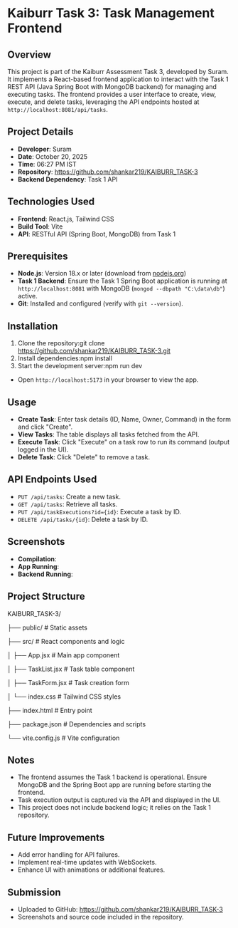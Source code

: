 # Kaiburr Task 3: Task Management Frontend

## Overview
This project is part of the Kaiburr Assessment Task 3, developed by Suram. It implements a React-based frontend application to interact with the Task 1 REST API (Java Spring Boot with MongoDB backend) for managing and executing tasks. The frontend provides a user interface to create, view, execute, and delete tasks, leveraging the API endpoints hosted at `http://localhost:8081/api/tasks`.

## Project Details
- **Developer**: Suram
- **Date**: October 20, 2025
- **Time**: 06:27 PM IST
- **Repository**: https://github.com/shankar219/KAIBURR_TASK-3
- **Backend Dependency**: Task 1 API[](https://github.com/shankar219/KAIBURR_TASK-1)

## Technologies Used
- **Frontend**: React.js, Tailwind CSS
- **Build Tool**: Vite
- **API**: RESTful API (Spring Boot, MongoDB) from Task 1

## Prerequisites
- **Node.js**: Version 18.x or later (download from [nodejs.org](https://nodejs.org/))
- **Task 1 Backend**: Ensure the Task 1 Spring Boot application is running at `http://localhost:8081` with MongoDB (`mongod --dbpath "C:\data\db"`) active.
- **Git**: Installed and configured (verify with `git --version`).

## Installation
1. Clone the repository:git clone https://github.com/shankar219/KAIBURR_TASK-3.git
2. Install dependencies:npm install
3. Start the development server:npm run dev
- Open `http://localhost:5173` in your browser to view the app.

## Usage
- **Create Task**: Enter task details (ID, Name, Owner, Command) in the form and click "Create".
- **View Tasks**: The table displays all tasks fetched from the API.
- **Execute Task**: Click "Execute" on a task row to run its command (output logged in the UI).
- **Delete Task**: Click "Delete" to remove a task.

## API Endpoints Used
- `PUT /api/tasks`: Create a new task.
- `GET /api/tasks`: Retrieve all tasks.
- `PUT /api/taskExecutions?id={id}`: Execute a task by ID.
- `DELETE /api/tasks/{id}`: Delete a task by ID.

## Screenshots
- **Compilation**: <image-card alt="Compilation" src="screenshots/compilation.png" ></image-card>
- **App Running**: <image-card alt="App Running" src="screenshots/app_running.png" ></image-card>
- **Backend Running**: <image-card alt="Backend Running" src="screenshots/backend_running.png" ></image-card>
## Project Structure
KAIBURR_TASK-3/

├── public/           # Static assets

├── src/              # React components and logic

│   ├── App.jsx      # Main app component

│   ├── TaskList.jsx # Task table component

│   ├── TaskForm.jsx # Task creation form

│   └── index.css    # Tailwind CSS styles

├── index.html        # Entry point

├── package.json      # Dependencies and scripts

└── vite.config.js    # Vite configuration


## Notes
- The frontend assumes the Task 1 backend is operational. Ensure MongoDB and the Spring Boot app are running before starting the frontend.
- Task execution output is captured via the API and displayed in the UI.
- This project does not include backend logic; it relies on the Task 1 repository.

## Future Improvements
- Add error handling for API failures.
- Implement real-time updates with WebSockets.
- Enhance UI with animations or additional features.

## Submission
- Uploaded to GitHub: https://github.com/shankar219/KAIBURR_TASK-3
- Screenshots and source code included in the repository.
